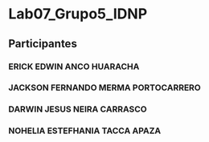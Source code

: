 # Lab07_Grupo5_IDNP

## Participantes
### ERICK EDWIN ANCO HUARACHA
### JACKSON FERNANDO MERMA PORTOCARRERO
### DARWIN JESUS NEIRA CARRASCO
### NOHELIA ESTEFHANIA TACCA APAZA
